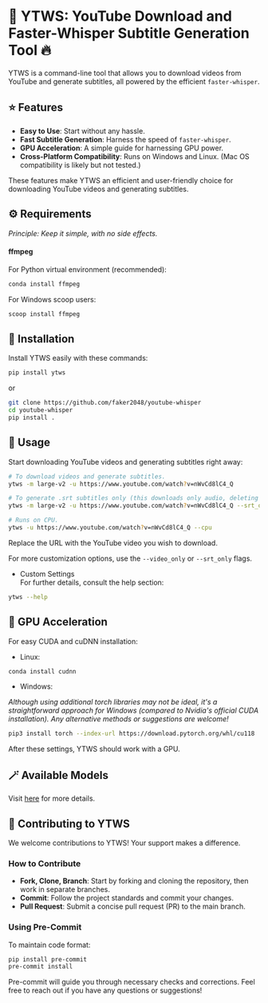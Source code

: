 # 🎥 YTWS: YouTube Download and Faster-Whisper Subtitle Generation Tool 🔥

YTWS is a command-line tool that allows you to download videos from YouTube and generate subtitles, all powered by the efficient `faster-whisper`.

## ⭐ Features

- **Easy to Use**: Start without any hassle.
- **Fast Subtitle Generation**: Harness the speed of `faster-whisper`.
- **GPU Acceleration**: A simple guide for harnessing GPU power.
- **Cross-Platform Compatibility**: Runs on Windows and Linux. (Mac OS compatibility is likely but not tested.)

These features make YTWS an efficient and user-friendly choice for downloading YouTube videos and generating subtitles.

## ⚙ Requirements

_Principle: Keep it simple, with no side effects._

#### ffmpeg
For Python virtual environment (recommended):
```bash
conda install ffmpeg
```
For Windows scoop users:
```bash
scoop install ffmpeg
```

## 💽 Installation

Install YTWS easily with these commands:

```bash
pip install ytws
```
or
```bash
git clone https://github.com/faker2048/youtube-whisper
cd youtube-whisper
pip install .
```

## 🚀 Usage

Start downloading YouTube videos and generating subtitles right away:

```bash
# To download videos and generate subtitles.
ytws -m large-v2 -u https://www.youtube.com/watch?v=nWvCd8lC4_Q 
```

```bash
# To generate .srt subtitles only (this downloads only audio, deleting it after transcription).
ytws -m large-v2 -u https://www.youtube.com/watch?v=nWvCd8lC4_Q --srt_only
```

```bash
# Runs on CPU.
ytws -u https://www.youtube.com/watch?v=nWvCd8lC4_Q --cpu
```

Replace the URL with the YouTube video you wish to download.

For more customization options, use the `--video_only` or `--srt_only` flags.

- Custom Settings  
For further details, consult the help section:

```bash
ytws --help
```

## 🛫 GPU Acceleration

For easy CUDA and cuDNN installation:
- Linux:
```bash
conda install cudnn
```

- Windows:

_Although using additional torch libraries may not be ideal, it's a straightforward approach for Windows (compared to Nvidia's official CUDA installation). Any alternative methods or suggestions are welcome!_
```bash
pip3 install torch --index-url https://download.pytorch.org/whl/cu118
```

After these settings, YTWS should work with a GPU.

## 🪄 Available Models

Visit [here](https://huggingface.co/guillaumekln) for more details.

## 🌟 Contributing to YTWS

We welcome contributions to YTWS! Your support makes a difference.

### How to Contribute
- **Fork, Clone, Branch**: Start by forking and cloning the repository, then work in separate branches.
- **Commit**: Follow the project standards and commit your changes.
- **Pull Request**: Submit a concise pull request (PR) to the main branch.

### Using Pre-Commit
To maintain code format:

```bash
pip install pre-commit
pre-commit install
```

Pre-commit will guide you through necessary checks and corrections. Feel free to reach out if you have any questions or suggestions!